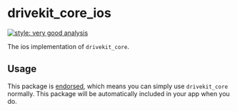 # drivekit_core_ios

[![style: very good analysis][very_good_analysis_badge]][very_good_analysis_link]

The ios implementation of `drivekit_core`.

## Usage

This package is [endorsed][endorsed_link], which means you can simply use `drivekit_core`
normally. This package will be automatically included in your app when you do.

[endorsed_link]: https://flutter.dev/docs/development/packages-and-plugins/developing-packages#endorsed-federated-plugin
[very_good_analysis_badge]: https://img.shields.io/badge/style-very_good_analysis-B22C89.svg
[very_good_analysis_link]: https://pub.dev/packages/very_good_analysis